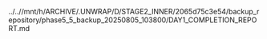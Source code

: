 ../..//mnt/h/ARCHIVE/.UNWRAP/D/STAGE2_INNER/2065d75c3e54/backup_repository/phase5_5_backup_20250805_103800/DAY1_COMPLETION_REPORT.md